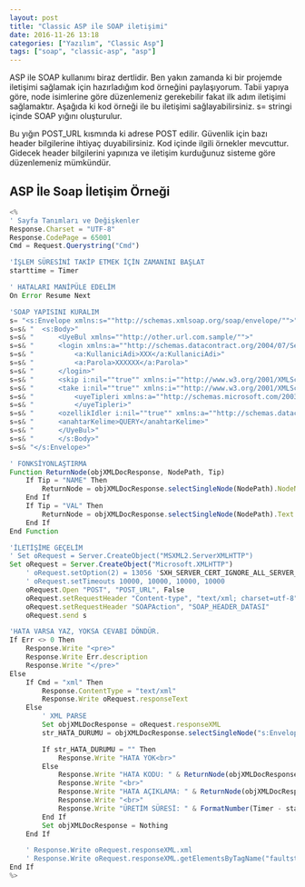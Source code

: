 ```yaml
---
layout: post
title: "Classic ASP ile SOAP iletişimi"
date: 2016-11-26 13:18
categories: ["Yazılım", "Classic Asp"]
tags: ["soap", "classic-asp", "asp"]
---
```


ASP ile SOAP kullanımı biraz dertlidir. Ben yakın zamanda ki bir projemde iletişimi sağlamak için hazırladığım kod örneğini paylaşıyorum. Tabii yapıya göre, node isimlerine göre düzenlemeniz gerekebilir fakat ilk adım iletişimi sağlamaktır. Aşağıda ki kod örneği ile bu iletişimi sağlayabilirsiniz. s= stringi içinde SOAP yığını oluşturulur. 

Bu yığın POST_URL kısmında ki adrese POST edilir. Güvenlik için bazı header bilgilerine ihtiyaç duyabilirsiniz. Kod içinde ilgili örnekler mevcuttur. Gidecek header bilgilerini yapınıza ve iletişim kurduğunuz sisteme göre düzenlemeniz mümkündür.

## ASP İle Soap İletişim Örneği
```javascript
<%
' Sayfa Tanımları ve Değişkenler
Response.Charset = "UTF-8"
Response.CodePage = 65001
Cmd = Request.Querystring("Cmd")

'İŞLEM SÜRESİNİ TAKİP ETMEK İÇİN ZAMANINI BAŞLAT
starttime = Timer 

' HATALARI MANİPÜLE EDELİM
On Error Resume Next

'SOAP YAPISINI KURALIM
s= "<s:Envelope xmlns:s=""http://schemas.xmlsoap.org/soap/envelope/"">"
s=s& "  <s:Body>"
s=s& "      <UyeBul xmlns=""http://other.url.com.sample/"">"
s=s& "      <login xmlns:a=""http://schemas.datacontract.org/2004/07/Services.DTO"" xmlns:i=""http://www.w3.org/2001/XMLSchema-instance"">"
s=s& "          <a:KullaniciAdi>XXX</a:KullaniciAdi>"
s=s& "          <a:Parola>XXXXXX</a:Parola>"
s=s& "      </login>"
s=s& "      <skip i:nil=""true"" xmlns:i=""http://www.w3.org/2001/XMLSchema-instance"" />"
s=s& "      <take i:nil=""true"" xmlns:i=""http://www.w3.org/2001/XMLSchema-instance"" />"
s=s& "          <uyeTipleri xmlns:a=""http://schemas.microsoft.com/2003/10/Serialization/Arrays"" xmlns:i=""http://www.w3.org/2001/XMLSchema-instance"">"
s=s& "          </uyeTipleri>"
s=s& "      <ozellikIdler i:nil=""true"" xmlns:a=""http://schemas.datacontract.org/2004/07/System"" xmlns:i=""http://www.w3.org/2001/XMLSchema-instance"" />"
s=s& "      <anahtarKelime>QUERY</anahtarKelime>"
s=s& "      </UyeBul>"
s=s& "      </s:Body>"
s=s& "</s:Envelope>"

' FONKSİYONLAŞTIRMA
Function ReturnNode(objXMLDocResponse, NodePath, Tip)
    If Tip = "NAME" Then 
        ReturnNode = objXMLDocResponse.selectSingleNode(NodePath).NodeName
    End If
    If Tip = "VAL" Then 
        ReturnNode = objXMLDocResponse.selectSingleNode(NodePath).Text
    End If
End Function

'İLETİŞİME GEÇELİM
' Set oRequest = Server.CreateObject("MSXML2.ServerXMLHTTP")
Set oRequest = Server.CreateObject("Microsoft.XMLHTTP")
    ' oRequest.setOption(2) = 13056 'SXH_SERVER_CERT_IGNORE_ALL_SERVER_ERRORS
    ' oRequest.setTimeouts 10000, 10000, 10000, 10000
    oRequest.Open "POST", "POST_URL", False
    oRequest.setRequestHeader "Content-type", "text/xml; charset=utf-8"
    oRequest.setRequestHeader "SOAPAction", "SOAP_HEADER_DATASI"
    oRequest.send s

'HATA VARSA YAZ, YOKSA CEVABI DÖNDÜR.
If Err <> 0 Then
    Response.Write "<pre>"
    Response.Write Err.description
    Response.Write "</pre>"
Else
    If Cmd = "xml" Then 
        Response.ContentType = "text/xml"
        Response.Write oRequest.responseText
    Else
        ' XML PARSE
        Set objXMLDocResponse = oRequest.responseXML
        str_HATA_DURUMU = objXMLDocResponse.selectSingleNode("s:Envelope/s:Body/s:Fault/faultstring").Text

        If str_HATA_DURUMU = "" Then
            Response.Write "HATA YOK<br>"
        Else
            Response.Write "HATA KODU: " & ReturnNode(objXMLDocResponse, "s:Envelope/s:Body/s:Fault/faultcode", "VAL")
            Response.Write "<br>"
            Response.Write "HATA AÇIKLAMA: " & ReturnNode(objXMLDocResponse, "s:Envelope/s:Body/s:Fault/faultstring", "VAL")
            Response.Write "<br>"
            Response.Write "ÜRETİM SÜRESİ: " & FormatNumber(Timer - starttime , 4) &" s."
        End If
        Set objXMLDocResponse = Nothing
    End If

    ' Response.Write oRequest.responseXML.xml
    ' Response.Write oRequest.responseXML.getElementsByTagName("faultstring")(0).innerText
End If
%>
```